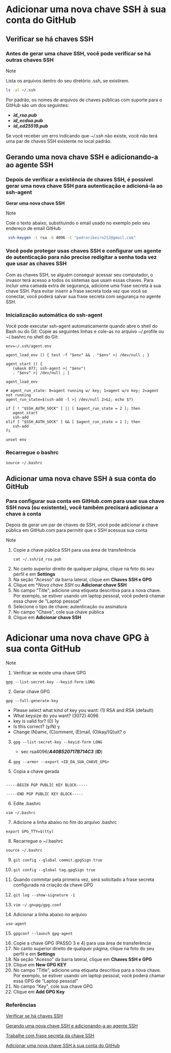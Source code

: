 # Adicionar uma nova chave SSH à sua conta do GitHub

## Verificar se há chaves SSH

### Antes de gerar uma chave SSH, você pode verificar se há outras chaves SSH

>[!NOTE]
>Lista os arquivos dentro do seu diretório .ssh, se existirem.
>```bash
> ls -al ~/.ssh
>```
>Por padrão, os nomes de arquivos de chaves públicas com suporte para o GitHub são um dos seguintes:
>- ***id_rsa.pub***
>- ***id_ecdsa.pub***
>- ***id_ed25519.pub***
>  
>Se você receber um erro indicando que _~/.ssh_ não existe, você não terá uma par de chaves SSH existente no local padrão.

## Gerando uma nova chave SSH e adicionando-a ao agente SSH

### Depois de verificar a existência de chaves SSH, é possível gerar uma nova chave SSH para autenticação e adicioná-la ao ssh-agent

**Gerar uma nova chave SSH**

>[!NOTE]
>Cole o texto abaixo, substituindo o email usado no exemplo pelo seu endereço de email GitHub
>```bash
>  ssh-keygen -t rsa -b 4096 -C "pedroribeiro212@gmail.com"
>```
>### Você pode proteger usas chaves SSH e configurar um agente de autenticação para não precise redigitar a senha toda vez que usar as chaves SSH
>Com as chaves SSH, se alguém conseguir acessar seu computador, o invasor terá acesso a todos os sistemas que usam essas chaves.
>Para incluir uma camada extra de segurança, adicione uma frase secreta à sua chave SSH.
>Para evitar inserir a frase secreta toda vez que você se conectar, você poderá salvar sua frase secreta com segurança no agente SSH.
>
>### Inicialização automática do ssh-agent
>Você pode executar ssh-agent automaticamente quando abre o shell do Bash ou do Git.
>Copie as seguintes linhas e cole-as no arquivo ~/.profile ou ~/.bashrc no shell do Git:
>```
>env=~/.ssh/agent.env
>
>agent_load_env () { test -f "$env" && . "$env" >| /dev/null ; }
>
>agent_start () {
>    (umask 077; ssh-agent >| "$env")
>    . "$env" >| /dev/null ; }
>
>agent_load_env
>
># agent_run_state: 0=agent running w/ key; 1=agent w/o key; 2=agent not running
>agent_run_state=$(ssh-add -l >| /dev/null 2>&1; echo $?)
>
>if [ ! "$SSH_AUTH_SOCK" ] || [ $agent_run_state = 2 ]; then
>    agent_start
>    ssh-add
>elif [ "$SSH_AUTH_SOCK" ] && [ $agent_run_state = 1 ]; then
>    ssh-add
>fi
>
>unset env
>```
>
>### Recarregue o bashrc
>```
>source ~/.bashrc
>```

## Adicionar uma nova chave SSH à sua conta do GitHub

### Para configurar sua conta em GitHub.com para usar sua chave SSH nova (ou existente), você também precisará adicionar a chave à conta

Depois de gerar um par de chaves de SSH, você pode adicionar a chave pública em GitHub.com para permitir que o SSH acessua sua conta

>[!NOTE]
>1. Copie a chave pública SSH para usa área de transferência
>     ```
>     cat ~/.ssh/id_rsa.pub
>     ```
>2. No canto superior direito de qualquer página, clique na foto do seu perfil e em **Settings**
>3. Na seção "Acesso" da barra lateral, clique em **Chaves SSH e GPG**
>4. Clique em **Nova chave SSH* ou **Adicionar chave SSH**
>5. No campo "Title", adicione uma etiqueta descritiva para a nova chave. Por exemplo, se estiver usando um laptop pessoal, você poderá chamar essa chave de "Laptop pessoal"
>6. Selecione o tipo de chave: autenticação ou assinatura
>7. No campo "Chave", cole sua chave pública
>8. Clique em **Adicionar chave SSH**

# Adicionar uma nova chave GPG à sua conta GitHub

>[!NOTE]
>1. Verificar se existe uma chave GPG
>   ```
>   gpg --list-secret-key --keyid-form LONG
>   ```
>2.  Gerar chave GPG
>    ```
>    gpg --full-generate-key
>    ```
>    - Please select what kind of key you want: (1) RSA and RSA (default)
>    - What keysize do you want? (3072) 4096
>    - key is valid for? (0) 1y
>    - Is this correct? (y/N) y
>    - Change (N)ame, (C)omment, (E)mail, (O)kay/(Q)uit? o
>3.  
>      ```
>      gpg --list-secret-key --keyid-form LONG
>      ```
>      - sec rsa4096/***A40B520717B714C3*** (**ID**)
>4.
>      ```
>      gpg --armor --export <ID_DA_SUA_CHAVE_GPG>
>      ```
>5.  Copia a chave gerada
>    ```
> 
>    -----BEGIN PGP PUBLIC KEY BLOCK-----
>
>    -----END PGP PUBLIC KEY BLOCK-----
>
>    ```
>6.  Edite .bashrc
>    ```
>    vim ~/.bashrc
>    ```
>7.  Adicione a linha abaixo no fim do arquivo .bashrc
>    ```
>    export GPG_TTY=$(tty)
>    ```
>8.  Recarregue o ~/.bashrc
>    ```
>  	 source ~/.bashrc
>    ```
>9.    
>    ```
>    git config --global commit.gpgSign true
>    ```
>10.   
>     ```
>     git config --global tag.gpgSign true
>     ```
>11.  Quando commitar pela primeira vez, será solicitado a frase secreta configurada na criação da chave GPG
>12.   
>     ```
>     git log --show-signature -1
>     ```
>13.   
>      ```
>      vim ~/.gnupg/gpg.conf
>      ```
>14. Adicionar a linha abaixo no arquivo
>    ```
>    use-agent
>    ```
>15.   
>      ```
>      gpgconf --launch gpg-agent
>      ```
>16.  Copie a chave GPG (PASSO 3 e 4) para usa área de transferência
>17.  No canto superior direito de qualquer página, clique na foto do seu perfil e em **Settings**
>18.  Na seção "Acesso" da barra lateral, clique em **Chaves SSH e GPG**
>19.  Clique em **New GPG KEY**
>20.  No campo "Title", adicione uma etiqueta descritiva para a nova chave. Por exemplo, se estiver usando um laptop pessoal, você poderá chamar essa GPG de "Laptop pessoal"
>21.  No campo "Key", cole sua chave GPG
>22.  Clique em **Add GPG Key**     

### Referências

[Verificar se há chaves SSH](https://docs.github.com/pt/authentication/connecting-to-github-with-ssh/checking-for-existing-ssh-keys)

[Gerando uma nova chave SSH e adicionando-a ao agente SSH](https://docs.github.com/pt/authentication/connecting-to-github-with-ssh/generating-a-new-ssh-key-and-adding-it-to-the-ssh-agent?platform=linux)

[Trabalhe com frase secreta da chave SSH](https://docs.github.com/pt/authentication/connecting-to-github-with-ssh/working-with-ssh-key-passphrases)

[Adicionar uma nova chave SSH à sua conta do GitHub](https://docs.github.com/pt/authentication/connecting-to-github-with-ssh/adding-a-new-ssh-key-to-your-github-account?platform=linux)
